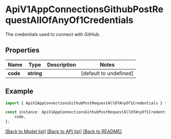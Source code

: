 # ApiV1AppConnectionsGithubPostRequestAllOfAnyOf1Credentials

The credentials used to connect with GitHub.

## Properties

Name | Type | Description | Notes
------------ | ------------- | ------------- | -------------
**code** | **string** |  | [default to undefined]

## Example

```typescript
import { ApiV1AppConnectionsGithubPostRequestAllOfAnyOf1Credentials } from './api';

const instance: ApiV1AppConnectionsGithubPostRequestAllOfAnyOf1Credentials = {
    code,
};
```

[[Back to Model list]](../README.md#documentation-for-models) [[Back to API list]](../README.md#documentation-for-api-endpoints) [[Back to README]](../README.md)
